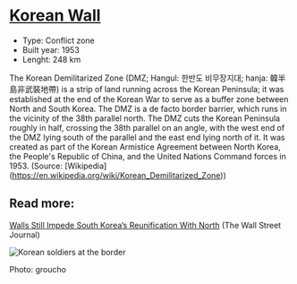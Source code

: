 <!--
West Longitude: 126
North Latitude: 39
East Longitude: 128.5
South Latitude: 37.5
-->

# [Korean Wall](https://en.wikipedia.org/wiki/Korean_Demilitarized_Zone)

* Type: Conflict zone
* Built year: 1953
* Lenght: 248 km

The Korean Demilitarized Zone (DMZ; Hangul: 한반도 비무장지대; hanja: 韓半島非武裝地帶) is a strip of land running across the Korean Peninsula; it was established at the end of the Korean War to serve as a buffer zone between North and South Korea. The DMZ is a de facto border barrier, which runs in the vicinity of the 38th parallel north. The DMZ cuts the Korean Peninsula roughly in half, crossing the 38th parallel on an angle, with the west end of the DMZ lying south of the parallel and the east end lying north of it. It was created as part of the Korean Armistice Agreement between North Korea, the People's Republic of China, and the United Nations Command forces in 1953. (Source: [Wikipedia] (https://en.wikipedia.org/wiki/Korean_Demilitarized_Zone))

## Read more:

[Walls Still Impede South Korea’s Reunification With North](http://www.wsj.com/articles/walls-still-impede-south-koreas-reunification-with-north-1415276912) (The Wall Street Journal)

![Korean soldiers at the border](http://c1.staticflickr.com/7/6012/5936363166_336c1bb0d2_b.jpg)

Photo: groucho

